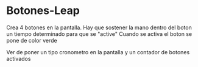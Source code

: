 # Botones-Leap


Crea 4 botones en la pantalla. Hay que sostener la mano dentro del boton un tiempo determinado para que se "active"
Cuando se activa el boton se pone de color verde

Ver de poner un tipo cronometro en la pantalla y un contador de botones activados
